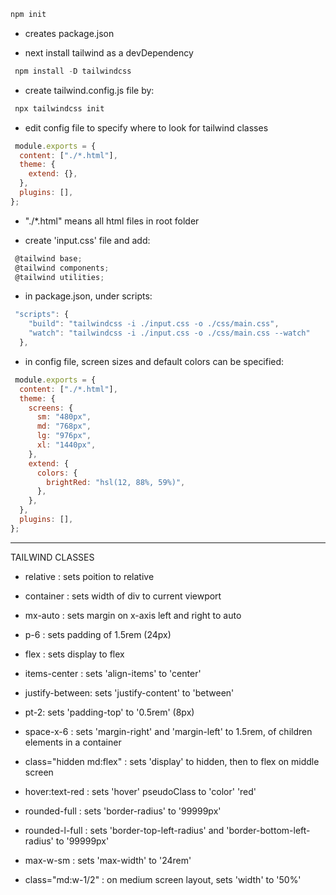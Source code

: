 ```js
npm init
```
- creates package.json

- next install tailwind as a devDependency

```js
 npm install -D tailwindcss
```

- create tailwind.config.js file by:

```js
 npx tailwindcss init
```
- edit config file to specify where to look for tailwind classes

```js
 module.exports = {
  content: ["./*.html"],
  theme: {
    extend: {},
  },
  plugins: [],
};
```
- "./*.html" means all html files in root folder

- create 'input.css' file and add:

```js
 @tailwind base;
 @tailwind components;
 @tailwind utilities;
```
- in package.json, under scripts:

```js
 "scripts": {
    "build": "tailwindcss -i ./input.css -o ./css/main.css",
    "watch": "tailwindcss -i ./input.css -o ./css/main.css --watch"
  },
```


- in config file, screen sizes and default colors can be specified:

```js
 module.exports = {
  content: ["./*.html"],
  theme: {
    screens: {
      sm: "480px",
      md: "768px",
      lg: "976px",
      xl: "1440px",
    },
    extend: {
      colors: {
        brightRed: "hsl(12, 88%, 59%)",
      },
    },
  },
  plugins: [],
};

```
-----------------------------------------------------------------------------

TAILWIND CLASSES

- relative : sets poition to relative

- container : sets width of div to current viewport

- mx-auto : sets margin on x-axis left and right to auto

- p-6 : sets padding of 1.5rem (24px)

- flex : sets display to flex

- items-center : sets 'align-items' to 'center'

- justify-between: sets 'justify-content' to 'between'

- pt-2: sets 'padding-top' to '0.5rem' (8px)

- space-x-6 : sets 'margin-right' and 'margin-left' to 1.5rem, of children elements in a container

- class="hidden md:flex" : sets 'display' to hidden, then to flex on middle screen

- hover:text-red : sets 'hover' pseudoClass to 'color' 'red'

- rounded-full : sets 'border-radius' to '99999px'

- rounded-l-full : sets 'border-top-left-radius' and 'border-bottom-left-radius' to '99999px'

- max-w-sm : sets 'max-width' to '24rem'

- class="md:w-1/2" : on medium screen layout, sets 'width' to '50%'









